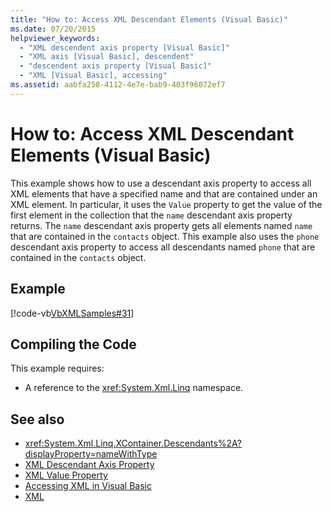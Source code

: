 ```yaml
---
title: "How to: Access XML Descendant Elements (Visual Basic)"
ms.date: 07/20/2015
helpviewer_keywords: 
  - "XML descendent axis property [Visual Basic]"
  - "XML axis [Visual Basic], descendent"
  - "descendent axis property [Visual Basic]"
  - "XML [Visual Basic], accessing"
ms.assetid: aabfa258-4112-4e7e-bab9-403f96072ef7
---
```

# How to: Access XML Descendant Elements (Visual Basic)
This example shows how to use a descendant axis property to access all XML elements that have a specified name and that are contained under an XML element. In particular, it uses the `Value` property to get the value of the first element in the collection that the `name` descendant axis property returns. The `name` descendant axis property gets all elements named `name` that are contained in the `contacts` object. This example also uses the `phone` descendant axis property to access all descendants named `phone` that are contained in the `contacts` object.  
  
## Example  
 [!code-vb[VbXMLSamples#31](~/samples/snippets/visualbasic/VS_Snippets_VBCSharp/VbXMLSamples/VB/XMLSamples13.vb#31)]  
  
## Compiling the Code  
 This example requires:  
  
- A reference to the <xref:System.Xml.Linq> namespace.  
  
## See also

- <xref:System.Xml.Linq.XContainer.Descendants%2A?displayProperty=nameWithType>
- [XML Descendant Axis Property](../../../../visual-basic/language-reference/xml-axis/xml-descendant-axis-property.md)
- [XML Value Property](../../../../visual-basic/language-reference/xml-axis/xml-value-property.md)
- [Accessing XML in Visual Basic](../../../../visual-basic/programming-guide/language-features/xml/accessing-xml.md)
- [XML](../../../../visual-basic/programming-guide/language-features/xml/index.md)
